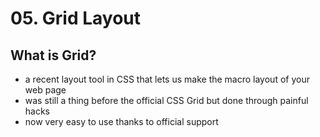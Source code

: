 # 05. Grid Layout

## What is Grid?

- a recent layout tool in CSS that lets us make the macro layout of your web page 
- was still a thing before the official CSS Grid but done through painful hacks 
- now very easy to use thanks to official support